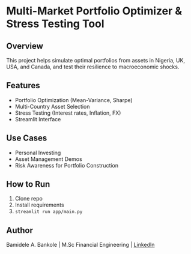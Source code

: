 # Multi-Market Portfolio Optimizer & Stress Testing Tool

## Overview
This project helps simulate optimal portfolios from assets in Nigeria, UK, USA, and Canada, and test their resilience to macroeconomic shocks.

## Features
- Portfolio Optimization (Mean-Variance, Sharpe)
- Multi-Country Asset Selection
- Stress Testing (Interest rates, Inflation, FX)
- Streamlit Interface

## Use Cases
- Personal Investing
- Asset Management Demos
- Risk Awareness for Portfolio Construction

## How to Run
1. Clone repo
2. Install requirements
3. `streamlit run app/main.py`

## Author
Bamidele A. Bankole | M.Sc Financial Engineering | [LinkedIn]([(https://www.linkedin.com/in/deleayobankole/)])

